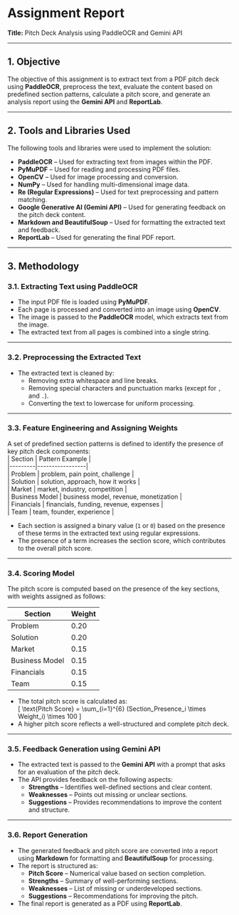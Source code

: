 # **Assignment Report**  
**Title:** Pitch Deck Analysis using PaddleOCR and Gemini API  

---

## **1. Objective**  
The objective of this assignment is to extract text from a PDF pitch deck using **PaddleOCR**, preprocess the text, evaluate the content based on predefined section patterns, calculate a pitch score, and generate an analysis report using the **Gemini API** and **ReportLab**.  

---

## **2. Tools and Libraries Used**  
The following tools and libraries were used to implement the solution:  
- **PaddleOCR** – Used for extracting text from images within the PDF.  
- **PyMuPDF** – Used for reading and processing PDF files.  
- **OpenCV** – Used for image processing and conversion.  
- **NumPy** – Used for handling multi-dimensional image data.  
- **Re (Regular Expressions)** – Used for text preprocessing and pattern matching.  
- **Google Generative AI (Gemini API)** – Used for generating feedback on the pitch deck content.  
- **Markdown and BeautifulSoup** – Used for formatting the extracted text and feedback.  
- **ReportLab** – Used for generating the final PDF report.  

---

## **3. Methodology**  

### **3.1. Extracting Text using PaddleOCR**  
- The input PDF file is loaded using **PyMuPDF**.  
- Each page is processed and converted into an image using **OpenCV**.  
- The image is passed to the **PaddleOCR** model, which extracts text from the image.  
- The extracted text from all pages is combined into a single string.  

---

### **3.2. Preprocessing the Extracted Text**  
- The extracted text is cleaned by:  
  - Removing extra whitespace and line breaks.  
  - Removing special characters and punctuation marks (except for `,` and `.`).  
  - Converting the text to lowercase for uniform processing.  

---

### **3.3. Feature Engineering and Assigning Weights**  
A set of predefined section patterns is defined to identify the presence of key pitch deck components:  
| Section | Pattern Example |  
|---------|-----------------|  
| Problem | problem, pain point, challenge |  
| Solution | solution, approach, how it works |  
| Market | market, industry, competition |  
| Business Model | business model, revenue, monetization |  
| Financials | financials, funding, revenue, expenses |  
| Team | team, founder, experience |  

- Each section is assigned a binary value (`1` or `0`) based on the presence of these terms in the extracted text using regular expressions.  
- The presence of a term increases the section score, which contributes to the overall pitch score.  

---

### **3.4. Scoring Model**  
The pitch score is computed based on the presence of the key sections, with weights assigned as follows:  

| Section | Weight |  
|---------|--------|  
| Problem | 0.20 |  
| Solution | 0.20 |  
| Market | 0.15 |  
| Business Model | 0.15 |  
| Financials | 0.15 |  
| Team | 0.15 |  

- The total pitch score is calculated as:  
\[
\text{Pitch Score} = \sum_{i=1}^{6} (Section\_Presence_i \times Weight_i) \times 100
\]  
- A higher pitch score reflects a well-structured and complete pitch deck.  

---

### **3.5. Feedback Generation using Gemini API**  
- The extracted text is passed to the **Gemini API** with a prompt that asks for an evaluation of the pitch deck.  
- The API provides feedback on the following aspects:  
  - **Strengths** – Identifies well-defined sections and clear content.  
  - **Weaknesses** – Points out missing or unclear sections.  
  - **Suggestions** – Provides recommendations to improve the content and structure.  

---

### **3.6. Report Generation**  
- The generated feedback and pitch score are converted into a report using **Markdown** for formatting and **BeautifulSoup** for processing.  
- The report is structured as:  
  - **Pitch Score** – Numerical value based on section completion.  
  - **Strengths** – Summary of well-performing sections.  
  - **Weaknesses** – List of missing or underdeveloped sections.  
  - **Suggestions** – Recommendations for improving the pitch.  
- The final report is generated as a PDF using **ReportLab**.  


